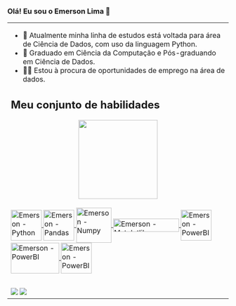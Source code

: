 ### Olá! Eu sou o Emerson Lima 👋

<table><tr><td valign="top" width="33%">

- 🌱 Atualmente minha linha de estudos está voltada para área de Ciência de Dados, com uso da linguagem Python.
- 🔭 Graduado em Ciência da Computação e Pós-graduando em Ciência de Dados.
- 👨‍💻 Estou à procura de oportunidades de emprego na área de dados.


## 


## Meu conjunto de habilidades  


<div align="center">
  <a href="https://github.com/EmersonLima1">
   <img height="180em" src="https://github-readme-stats.vercel.app/api/top-langs/?username=EmersonLima1&layout=compact&langs_count=16&theme=tokyonight"/>  
</div>
<div style="display: inline_block"><br>
  <img align="center" alt="Emerson - Python" height="70" width="70" src="https://cdn.jsdelivr.net/gh/devicons/devicon/icons/python/python-original-wordmark.svg">
  <img align="center" alt="Emerson - Pandas" height="70" width="70" src="https://cdn.jsdelivr.net/gh/devicons/devicon/icons/pandas/pandas-original-wordmark.svg">
  <img align="center" alt="Emerson - Numpy" height="80" width="80" src="https://cdn.jsdelivr.net/gh/devicons/devicon/icons/numpy/numpy-original-wordmark.svg">
  <img align="center" alt="Emerson - Matplotlib" height="30" width="150" src="https://matplotlib.org/stable/_images/sphx_glr_logos2_003.png">
  <img align="center" alt="Emerson - PowerBI" height="70" width="70" src="https://seaborn.pydata.org/_images/logo-tall-lightbg.svg">
  <img align="center" alt="Emerson - PowerBI" height="70" width="110" src="https://upload.wikimedia.org/wikipedia/commons/thumb/0/05/Scikit_learn_logo_small.svg/260px-Scikit_learn_logo_small.svg.png">
  <img align="center" alt="Emerson - PowerBI" height="70" width="70" src="https://profilinator.rishav.dev/skills-assets/powerbi.png">
  
  
  
</div>
   
  
  ##
 
<div> 
  <a href="https://www.linkedin.com/in/emerson-lima-7649851a2/" target="_blank"><img src="https://img.shields.io/badge/-LinkedIn-%230077B5?style=for-the-badge&logo=linkedin&logoColor=white" target="_blank"></a> 
  <a href="mailto:emerson1lima12@gmail.com" target="_blank"><img src="https://img.shields.io/badge/Gmail-D14836?style=for-the-badge&logo=gmail&logoColor=white" target="_blank"></a> 
 
</div>

